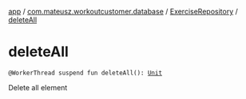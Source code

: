 [app](../../index.md) / [com.mateusz.workoutcustomer.database](../index.md) / [ExerciseRepository](index.md) / [deleteAll](./delete-all.md)

# deleteAll

`@WorkerThread suspend fun deleteAll(): `[`Unit`](https://kotlinlang.org/api/latest/jvm/stdlib/kotlin/-unit/index.html)

Delete all element

